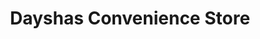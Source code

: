 ---
title: "Dayshas Convenience Store"
url: /kalamazoo/dayshas-convenience-store/
shop: convenience
---